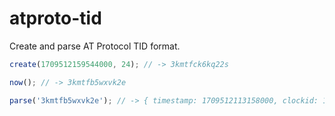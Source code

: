 # atproto-tid

Create and parse AT Protocol TID format.

```ts
create(1709512159544000, 24); // -> 3kmtfck6kq22s

now(); // -> 3kmtfb5wxvk2e

parse('3kmtfb5wxvk2e'); // -> { timestamp: 1709512113158000, clockid: 10 }
```
